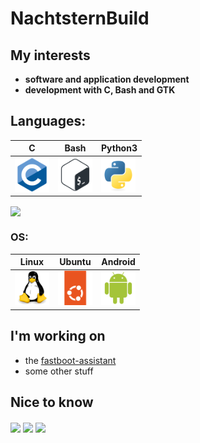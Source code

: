 # NachtsternBuild 
## My interests 
- **software and application development**
- **development with C, Bash and GTK**
## Languages:
| C | Bash | Python3 |
|----------|----------|----------|
|  <img src="https://github.com/devicons/devicon/blob/master/icons/c/c-original.svg" title="C"  alt="C" width="55" height="55"/> |  <img src="https://github.com/devicons/devicon/blob/master/icons/bash/bash-plain.svg" title="Bash"  alt="Bash" width="55" height="55"/> |  <img src="https://github.com/devicons/devicon/blob/master/icons/python/python-original.svg" title="Python"  alt="Python" width="55" height="55"/>

<p align="left"><img align="center" src="https://github-readme-stats.vercel.app/api/top-langs?username=NachtsternBuild&hide_border=false&no-bg=true&no-frame=true&layout=compact&theme=neon"/> </p>

### OS:
| Linux | Ubuntu | Android |
|----------|----------|----------|
| <img src="https://github.com/devicons/devicon/blob/master/icons/linux/linux-original.svg" title="Linux" alt="Linux" width="55" height="55"/> | <img src="https://github.com/devicons/devicon/blob/master/icons/ubuntu/ubuntu-original.svg" title="Ubuntu" alt="Ubuntu" width="55" height="55"/> | <img src="https://github.com/devicons/devicon/blob/master/icons/android/android-original.svg" title="Android" alt="Android" width="55" height="55"/> |

## I'm working on
- the [fastboot-assistant](https://github.com/NachtsternBuild/fastboot-assistant)
- some other stuff

## Nice to know
<div align="left">
<img align="center" src="http://github-profile-summary-cards.vercel.app/api/cards/profile-details?username=NachtsternBuild&theme=2077" height="180em" />
<img align="center" src="http://github-profile-summary-cards.vercel.app/api/cards/stats?username=NachtsternBuild&theme=2077" height="180em" />
<!---<img align="center" src="http://github-profile-summary-cards.vercel.app/api/cards/most-commit-language?username=NachtsternBuild&theme=2077" height="180em" />
<img align="center" src="http://github-profile-summary-cards.vercel.app/api/cards/repos-per-language?username=NachtsternBuild&theme=2077" height="180em" />
--->
<img align="center" src="http://github-profile-summary-cards.vercel.app/api/cards/productive-time?username=NachtsternBuild&theme=2077" height="180em" />
</div>
